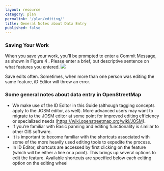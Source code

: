 ```yaml
---
layout: resource
category: plan
permalink: '/plan/editing/'
title: General Notes about Data Entry
published: false
---
```


### Saving Your Work

When you save your work, you’ll be prompted to enter a Commit Message, as shown in Figure 4 . Please enter a brief, but descriptive sentence on what features you entered. 
<img src="/img/post-images/save.png" />

Save edits often. Sometimes, when more than one person was editing the same feature, iD Editor will throw an error.

### Some general notes about data entry in OpenStreetMap

* We make use of the ID Editor in this Guide (although tagging concepts apply to the JOSM editor, as well). More advanced users may want to migrate to the JOSM editor at some point for improved editing efficiency or specialized needs (https://wiki.openstreetmap.org/wiki/JOSM).
* If you’re familiar with Basic panning and editing functionality is similar to other GIS software.
* It is important to become familiar with the shortcuts associated with some of the more heavily used editing tools to expedite the process.
* In ID Editor, shortcuts are accessed by first clicking on the feature (which will be either a line or a point). This brings up several options to edit the feature. Available shortcuts are specified below each editing option on the editing wheel


